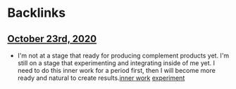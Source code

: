 
# Backlinks
## [October 23rd, 2020](<October 23rd, 2020.md>)
- I'm not at a stage that ready for producing complement products yet. I'm still on a stage that experimenting and integrating inside of me yet. I need to do this inner work for a period first, then I will become more ready and natural to create results.[inner work](<inner work.md>) [experiment](<experiment.md>)

